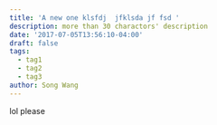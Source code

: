 ```yaml
---
title: 'A new one klsfdj  jfklsda jf fsd '
description: more than 30 charactors' description
date: '2017-07-05T13:56:10-04:00'
draft: false
tags:
  - tag1
  - tag2
  - tag3
author: Song Wang
---
```

lol please

